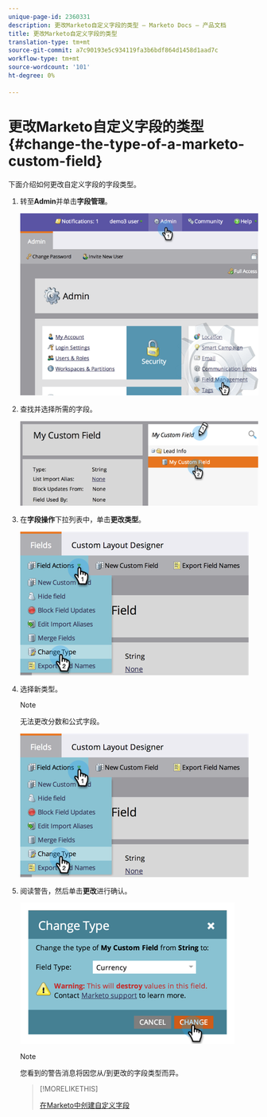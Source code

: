 ```yaml
---
unique-page-id: 2360331
description: 更改Marketo自定义字段的类型 — Marketo Docs — 产品文档
title: 更改Marketo自定义字段的类型
translation-type: tm+mt
source-git-commit: a7c90193e5c934119fa3b6bdf864d1458d1aad7c
workflow-type: tm+mt
source-wordcount: '101'
ht-degree: 0%

---
```



# 更改Marketo自定义字段的类型{#change-the-type-of-a-marketo-custom-field}

下面介绍如何更改自定义字段的字段类型。

1. 转至&#x200B;**Admin**&#x200B;并单击&#x200B;**字段管理**。

   ![](assets/image2014-9-18-13-3a4-3a39.png)

1. 查找并选择所需的字段。

   ![](assets/image2014-9-18-13-3a4-3a48.png)

1. 在&#x200B;**字段操作**&#x200B;下拉列表中，单击&#x200B;**更改类型**。

   ![](assets/image2014-9-18-13-3a4-3a57.png)

1. 选择新类型。

   >[!NOTE]
   >
   >无法更改分数和公式字段。

   ![](assets/change-the-type-of-a-marketo-custom-field-4.png)

1. 阅读警告，然后单击&#x200B;**更改**&#x200B;进行确认。

   ![](assets/image2014-9-18-13-3a5-3a23.png)

   >[!NOTE]
   >
   >您看到的警告消息将因您从/到更改的字段类型而异。

   >[!MORELIKETHIS]
   >
   >[在Marketo中创建自定义字段](/help/marketo/product-docs/administration/field-management/create-a-custom-field-in-marketo.md)

